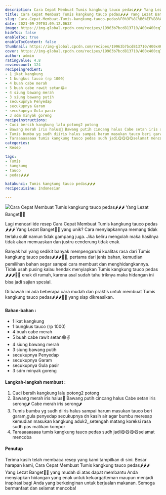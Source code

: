 ```yaml
---
description: Cara Cepat Membuat Tumis kangkung tauco pedas🌶️🌶️🌶️ Yang Lezat Banget"
title: Cara Cepat Membuat Tumis kangkung tauco pedas🌶️🌶️🌶️ Yang Lezat Banget
slug: Cara-Cepat-Membuat-Tumis-kangkung-tauco-pedas%F0%9F%8C%B6%EF%B8%8F%F0%9F%8C%B6%EF%B8%8F%F0%9F%8C%B6%EF%B8%8F-Yang-Lezat-Banget
date: 2021-09-29T03:09:12.063Z
image: https://img-global.cpcdn.com/recipes/19963b7bcd813710/400x400cq70/photo.jpg
hideToc: false
enableToc: true
enableTocContent: false
thumbnail: https://img-global.cpcdn.com/recipes/19963b7bcd813710/400x400cq70/photo.jpg
cover: https://img-global.cpcdn.com/recipes/19963b7bcd813710/400x400cq70/photo.jpg
author: admin
ratingvalue: 4.8
reviewcount: 124
recipeingredient:
- 1 ikat kangkung
- 1 bungkus tauco (rp 1000)
- 4 buah cabe merah
- 5 buah cabe rawit setan😂✌️
- 4 siung bawang merah
- 3 siung bawang putih
- secukupnya Penyedap
- secukupnya Garam
- secukupnya Gula pasir
- 3 sdm minyak goreng
recipeinstructions:
- Cuci bersih kangkung lalu potong2 potong
- Bawang merah iris halus🌰 Bawang putih cincang halus Cabe setan iris serong🌶️ Cabe merah iris serong🌶️
- Tumis bumbu yg sudh diiris halus sampai harum masukan tauco beri garam,gula penyedap secukupnya dn kasih air agar bumbu meresap kemudian masukan kangkung aduk2,,setengah matang koreksi rasa sudh pas matikan kompor
- Taraaaaaaaaa tumis kangkung tauco pedas sudh jadi😋😋😋😋selamat mencoba
categories:
- Resep

tags:
- Tumis
- kangkung
- tauco
- pedas🌶️🌶️🌶️

katakunci: Tumis kangkung tauco pedas🌶️🌶️🌶️
recipecuisine: Indonesian

---
```


![Cara Cepat Membuat Tumis kangkung tauco pedas🌶️🌶️🌶️ Yang Lezat Banget👩‍🍳](https://img-global.cpcdn.com/recipes/19963b7bcd813710/400x400cq70/photo.jpg)

Lagi mencari ide resep Cara Cepat Membuat Tumis kangkung tauco pedas🌶️🌶️🌶️ Yang Lezat Banget👩‍🍳 yang unik? Cara menyiapkannya memang tidak terlalu sulit namun tidak gampang juga. Jika keliru mengolah maka hasilnya tidak akan memuaskan dan justru cenderung tidak enak.

Banyak hal yang sedikit banyak mempengaruhi kualitas rasa dari Tumis kangkung tauco pedas🌶️🌶️🌶️👩‍🍳, pertama dari jenis bahan, kemudian pemilihan bahan segar sampai cara membuat dan menghidangkannya. Tidak usah pusing kalau hendak menyiapkan Tumis kangkung tauco pedas🌶️🌶️🌶️👩‍🍳 enak di rumah, karena asal sudah tahu triknya maka hidangan ini bisa jadi sajian spesial.

Di bawah ini ada beberapa cara mudah dan praktis untuk membuat Tumis kangkung tauco pedas🌶️🌶️🌶️👩‍🍳 yang siap dikreasikan.

<!--inarticleads1-->

#### Bahan-bahan :

- 1 ikat kangkung
- 1 bungkus tauco (rp 1000)
- 4 buah cabe merah
- 5 buah cabe rawit setan😂✌️
- 4 siung bawang merah
- 3 siung bawang putih
- secukupnya Penyedap
- secukupnya Garam
- secukupnya Gula pasir
- 3 sdm minyak goreng

<!--inarticleads2-->

#### Langkah-langkah membuat :

1. Cuci bersih kangkung lalu potong2 potong
1. Bawang merah iris halus🌰 Bawang putih cincang halus Cabe setan iris serong🌶️ Cabe merah iris serong🌶️
1. Tumis bumbu yg sudh diiris halus sampai harum masukan tauco beri garam,gula penyedap secukupnya dn kasih air agar bumbu meresap kemudian masukan kangkung aduk2,,setengah matang koreksi rasa sudh pas matikan kompor
1. Taraaaaaaaaa tumis kangkung tauco pedas sudh jadi😋😋😋😋selamat mencoba

#### Penutup

Terima kasih telah membaca resep yang kami tampilkan di sini. Besar harapan kami, Cara Cepat Membuat Tumis kangkung tauco pedas🌶️🌶️🌶️ Yang Lezat Banget👩‍🍳 yang mudah di atas dapat membantu Anda menyiapkan hidangan yang enak untuk keluarga/teman maupun menjadi inspirasi bagi Anda yang berkeinginan untuk berjualan makanan. Semoga bermanfaat dan selamat mencoba!